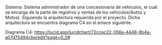 Sistema: Sistema administrador de una concesionaria de vehiculos, el cual se encarga de la parte de registros y ventas de los vehiculos(Autos y Motos). Siguiendo la arquitectura requerida por el proyecto. Dicha arquitectura se encuentra diagrama C4 en el enlace siguiente.

Diagrama C4: https://lucid.app/lucidchart/72ccec22-356a-4448-8b4a-a07d75494cbe/edit?page=0_0#

